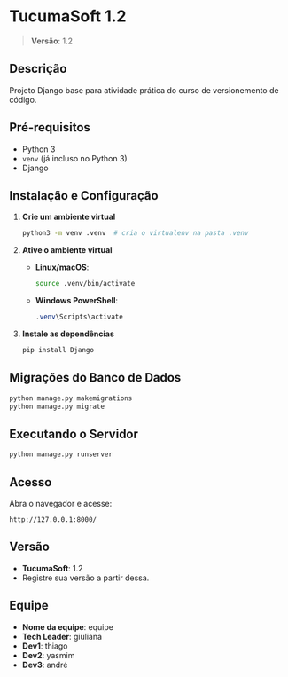 # TucumaSoft 1.2

> **Versão**: 1.2

## Descrição

Projeto Django base para atividade prática do curso de versionemento de código.

## Pré-requisitos

- Python 3
- `venv` (já incluso no Python 3)
- Django

## Instalação e Configuração

1. **Crie um ambiente virtual**
   ```bash
   python3 -m venv .venv  # cria o virtualenv na pasta .venv
   ```

2. **Ative o ambiente virtual**
   - **Linux/macOS**:
     ```bash
     source .venv/bin/activate
     ```
   - **Windows PowerShell**:
     ```powershell
     .venv\Scripts\activate
     ```

3. **Instale as dependências**
   ```bash
   pip install Django
   ```

## Migrações do Banco de Dados

```bash
python manage.py makemigrations
python manage.py migrate
```

## Executando o Servidor

```bash
python manage.py runserver
```

## Acesso

Abra o navegador e acesse:

```
http://127.0.0.1:8000/
```

## Versão

- **TucumaSoft**: 1.2
- Registre sua versão a partir dessa.

## Equipe

- **Nome da equipe**: equipe
- **Tech Leader**: giuliana
- **Dev1**: thiago
- **Dev2**: yasmim
- **Dev3**: andré

